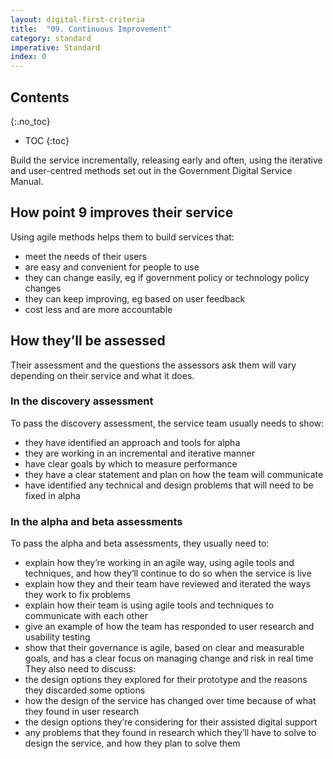 ```yaml
---
layout: digital-first-criteria
title:  "09. Continuous Improvement"
category: standard
imperative: Standard
index: 0
---
```


## Contents
{:.no_toc}
* TOC
{:toc}
<!--TOC max3-->

Build the service incrementally, releasing early and often, using the iterative and user-centred methods set out in the Government Digital Service Manual.

## How point 9 improves their service

Using agile methods helps them to build services that:

* meet the needs of their users
* are easy and convenient for people to use
* they can change easily, eg if government policy or technology policy changes
* they can keep improving, eg based on user feedback
* cost less and are more accountable

## How they’ll be assessed

Their assessment and the questions the assessors ask them will vary depending on their service and what it does.

### In the discovery assessment

To pass the discovery assessment, the service team usually needs to show:

* they have identified an approach and tools for alpha
* they are working in an incremental and iterative manner
* have clear goals by which to measure performance
* they have a clear statement and plan on how the team will communicate
* have identified any technical and design problems that will need to be fixed in alpha

### In the alpha and beta assessments

To pass the alpha and beta assessments, they usually need to:

* explain how they’re working in an agile way, using agile tools and techniques, and how they’ll continue to do so when the service is live
* explain how they and their team have reviewed and iterated the ways they work to fix problems
* explain how their team is using agile tools and techniques to communicate with each other
* give an example of how the team has responded to user research and usability testing
* show that their governance is agile, based on clear and measurable goals, and has a clear focus on managing change and risk in real time
They also need to discuss:
* the design options they explored for their prototype and the reasons they discarded some options
* how the design of the service has changed over time because of what they found in user research
* the design options they’re considering for their assisted digital support
* any problems that they found in research which they’ll have to solve to design the service, and how they plan to solve them
